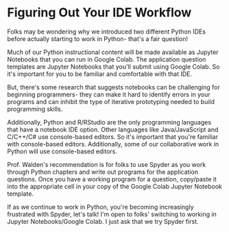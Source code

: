# Figuring Out Your IDE Workflow

Folks may be wondering why we introduced two different Python IDEs before actually starting to work in Python- that's a fair question!

Much of our Python instructional content will be made available as Jupyter Notebooks that you can run in Google Colab. The application question templates are Jupyter Notebooks that you'll submit using Google Colab. So it's important for you to be familiar and comfortable with that IDE.

But, there's some research that suggests notebooks can be challenging for beginning programmers- they can make it hard to identify errors in your programs and can inhibit the type of iterative prototyping needed to build programming skills.

Additionally, Python and R/RStudio are the only programming languages that have a notebook IDE option. Other languages like Java/JavaScript and C/C++/C# use console-based editors. So it's important that you're familiar with console-based editors. Additionally, some of our collaborative work in Python will use console-based editors. 

Prof. Walden's recommendation is for folks to use Spyder as you work through Python chapters and write out programs for the application questions. Once you have a working program for a question, copy/paste it into the appropriate cell in your copy of the Google Colab Jupyter Notebook template. 

If as we continue to work in Python, you're becoming increasingly frustrated with Spyder, let's talk! I'm open to folks' switching to working in Jupyter Notebooks/Google Colab. I just ask that we try Spyder first. 